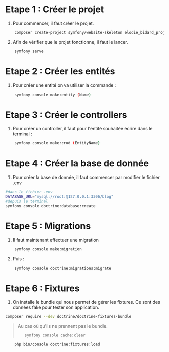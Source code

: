# Etape 1 : Créer le projet 
1. Pour commencer, il faut créer le projet. 
```bash
    composer create-project symfony/website-skeleton elodie_bidard_projet_partiel
```

 2. Afin de vérifier que le projet fonctionne, il faut le lancer. 
```bash
    symfony serve
```

# Etape 2 : Créer les entités
1. Pour créer une entité on va utiliser la commande : 
```bash
    symfony console make:entity (Name)
```

# Etape 3 : Créer le controllers
1. Pour créer un controller, il faut pour l'entité souhaitée écrire dans le terminal : 
```bash
    symfony console make:crud (EntityName)
```

# Etape 4 : Créer la base de donnée 
1. Pour créer la base de donnée, il faut commencer par modifier le fichier .env 
```bash
#dans le fichier .env
DATABASE_URL="mysql://root:@127.0.0.1:3306/blog"
#depuis le terminal
symfony console doctrine:database:create
```

# Etape 5 : Migrations 
1. Il faut maintenant effectuer une migration
```bash
    symfony console make:migration
```

2. Puis : 
```bash
    symfony console doctrine:migrations:migrate
```

# Etape 6 : Fixtures 
1. On installe le bundle qui nous permet de gérer les fixtures. Ce sont des données fake pour tester son application. 

```bash
composer require --dev doctrine/doctrine-fixtures-bundle
```
> Au cas où qu'ils ne prennent pas le bundle.
> ```bash
>    symfony console cache:clear
> ```
```bash
    php bin/console doctrine:fixtures:load
```